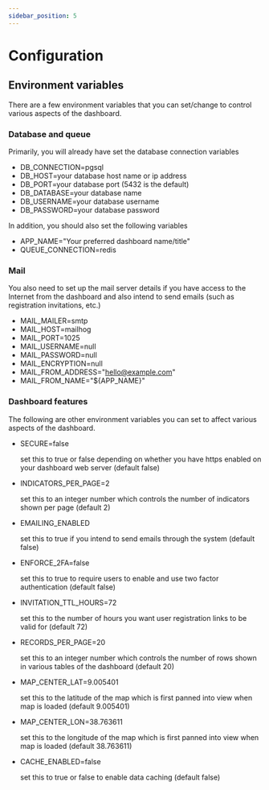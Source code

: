 ```yaml
---
sidebar_position: 5
---
```


# Configuration

## Environment variables
There are a few environment variables that you can set/change to control various aspects of the dashboard.

### Database and queue
Primarily, you will already have set the database connection variables
- DB_CONNECTION=pgsql
- DB_HOST=your database host name or ip address
- DB_PORT=your database port (5432 is the default)
- DB_DATABASE=your database name
- DB_USERNAME=your database username
- DB_PASSWORD=your database password

In addition, you should also set the following variables

- APP_NAME="Your preferred dashboard name/title"
- QUEUE_CONNECTION=redis

### Mail
You also need to set up the mail server details if you have access to the Internet from the dashboard and also intend to send emails (such as registration invitations, etc.)
- MAIL_MAILER=smtp
- MAIL_HOST=mailhog
- MAIL_PORT=1025
- MAIL_USERNAME=null
- MAIL_PASSWORD=null
- MAIL_ENCRYPTION=null
- MAIL_FROM_ADDRESS="hello@example.com"
- MAIL_FROM_NAME="${APP_NAME}"

### Dashboard features
The following are other environment variables you can set to affect various aspects of the dashboard. 
- SECURE=false
    
    set this to true or false depending on whether you have https enabled on your dashboard web server (default false)

- INDICATORS_PER_PAGE=2

    set this to an integer number which controls the number of indicators shown per page (default 2)

- EMAILING_ENABLED

    set this to true if you intend to send emails through the system (default false)

- ENFORCE_2FA=false
    
    set this to true to require users to enable and use two factor authentication (default false) 

- INVITATION_TTL_HOURS=72
    
    set this to the number of hours you want user registration links to be valid for (default 72)

- RECORDS_PER_PAGE=20
    
    set this to an integer number which controls the number of rows shown in various tables of the dashboard (default 20)

- MAP_CENTER_LAT=9.005401
    
    set this to the latitude of the map which is first panned into view when map is loaded (default 9.005401)

- MAP_CENTER_LON=38.763611
    
    set this to the longitude of the map which is first panned into view when map is loaded (default 38.763611)

- CACHE_ENABLED=false
    
    set this to true or false to enable data caching (default false)